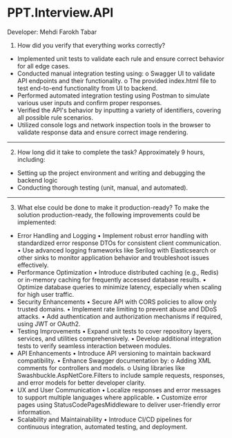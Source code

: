 # PPT.Interview.API

Developer: Mehdi Farokh Tabar
1. How did you verify that everything works correctly?
  -	Implemented unit tests to validate each rule and ensure correct behavior for all edge cases.
  -	Conducted manual integration testing using:
    o	Swagger UI to validate API endpoints and their functionality.
    o	The provided index.html file to test end-to-end functionality from UI to backend.
  -	Performed automated integration testing using Postman to simulate various user inputs and confirm proper responses.
  -	Verified the API's behavior by inputting a variety of identifiers, covering all possible rule scenarios.
  -	Utilized console logs and network inspection tools in the browser to validate response data and ensure correct image rendering.
________________________________________
2. How long did it take to complete the task?
Approximately 9 hours, including:
  -	Setting up the project environment and writing and debugging the backend logic
  -	Conducting thorough testing (unit, manual, and automated).
________________________________________
3. What else could be done to make it production-ready?
To make the solution production-ready, the following improvements could be implemented:
  - Error Handling and Logging
    •	Implement robust error handling with standardized error response DTOs for consistent client communication.
    •	Use advanced logging frameworks like Serilog with Elasticsearch or other sinks to monitor application behavior and troubleshoot issues effectively.
  - Performance Optimization
    •	Introduce distributed caching (e.g., Redis) or in-memory caching for frequently accessed database results.
    •	Optimize database queries to minimize latency, especially when scaling for high user traffic.
  - Security Enhancements
    •	Secure API with CORS policies to allow only trusted domains.
    •	Implement rate limiting to prevent abuse and DDoS attacks.
    •	Add authentication and authorization mechanisms if required, using JWT or OAuth2.
  - Testing Improvements
    •	Expand unit tests to cover repository layers, services, and utilities comprehensively.
    •	Develop additional integration tests to verify seamless interaction between modules.
  - API Enhancements
    •	Introduce API versioning to maintain backward compatibility.
    •	Enhance Swagger documentation by:
      o	Adding XML comments for controllers and models.
      o	Using libraries like Swashbuckle.AspNetCore.Filters to include sample requests, responses, and error models for better developer clarity.
  - UX and User Communication
    •	Localize responses and error messages to support multiple languages where applicable.
    •	Customize error pages using StatusCodePagesMiddleware to deliver user-friendly error information.
  - Scalability and Maintainability
    •	Introduce CI/CD pipelines for continuous integration, automated testing, and deployment.
